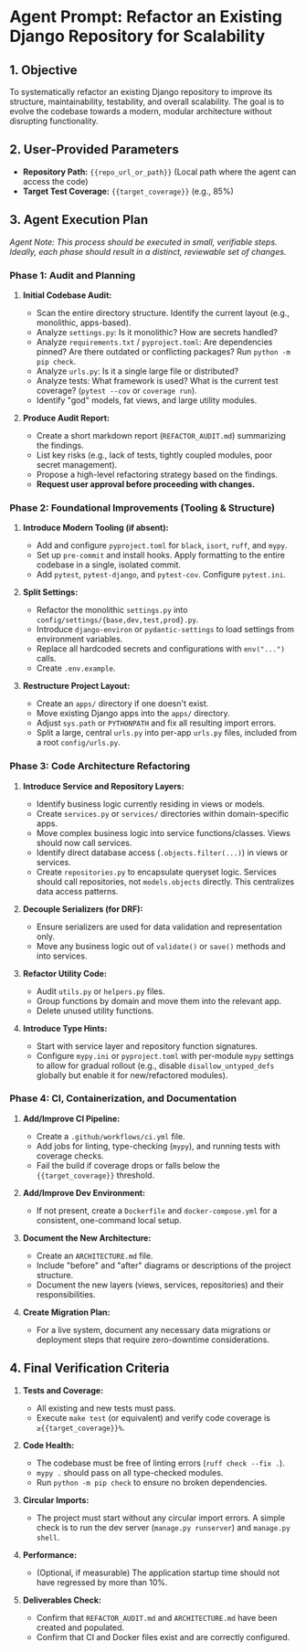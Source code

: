 # Agent Prompt: Refactor an Existing Django Repository for Scalability

## 1. Objective

To systematically refactor an existing Django repository to improve its structure, maintainability, testability, and overall scalability. The goal is to evolve the codebase towards a modern, modular architecture without disrupting functionality.

## 2. User-Provided Parameters

-   **Repository Path:** `{{repo_url_or_path}}` (Local path where the agent can access the code)
-   **Target Test Coverage:** `{{target_coverage}}` (e.g., 85%)

## 3. Agent Execution Plan

*Agent Note: This process should be executed in small, verifiable steps. Ideally, each phase should result in a distinct, reviewable set of changes.*

### Phase 1: Audit and Planning

1.  **Initial Codebase Audit:**
    -   Scan the entire directory structure. Identify the current layout (e.g., monolithic, apps-based).
    -   Analyze `settings.py`: Is it monolithic? How are secrets handled?
    -   Analyze `requirements.txt` / `pyproject.toml`: Are dependencies pinned? Are there outdated or conflicting packages? Run `python -m pip check`.
    -   Analyze `urls.py`: Is it a single large file or distributed?
    -   Analyze tests: What framework is used? What is the current test coverage? (`pytest --cov` or `coverage run`).
    -   Identify "god" models, fat views, and large utility modules.

2.  **Produce Audit Report:**
    -   Create a short markdown report (`REFACTOR_AUDIT.md`) summarizing the findings.
    -   List key risks (e.g., lack of tests, tightly coupled modules, poor secret management).
    -   Propose a high-level refactoring strategy based on the findings.
    -   **Request user approval before proceeding with changes.**

### Phase 2: Foundational Improvements (Tooling & Structure)

1.  **Introduce Modern Tooling (if absent):**
    -   Add and configure `pyproject.toml` for `black`, `isort`, `ruff`, and `mypy`.
    -   Set up `pre-commit` and install hooks. Apply formatting to the entire codebase in a single, isolated commit.
    -   Add `pytest`, `pytest-django`, and `pytest-cov`. Configure `pytest.ini`.

2.  **Split Settings:**
    -   Refactor the monolithic `settings.py` into `config/settings/{base,dev,test,prod}.py`.
    -   Introduce `django-environ` or `pydantic-settings` to load settings from environment variables.
    -   Replace all hardcoded secrets and configurations with `env("...")` calls.
    -   Create `.env.example`.

3.  **Restructure Project Layout:**
    -   Create an `apps/` directory if one doesn't exist.
    -   Move existing Django apps into the `apps/` directory.
    -   Adjust `sys.path` or `PYTHONPATH` and fix all resulting import errors.
    -   Split a large, central `urls.py` into per-app `urls.py` files, included from a root `config/urls.py`.

### Phase 3: Code Architecture Refactoring

1.  **Introduce Service and Repository Layers:**
    -   Identify business logic currently residing in views or models.
    -   Create `services.py` or `services/` directories within domain-specific apps.
    -   Move complex business logic into service functions/classes. Views should now call services.
    -   Identify direct database access (`.objects.filter(...)`) in views or services.
    -   Create `repositories.py` to encapsulate queryset logic. Services should call repositories, not `models.objects` directly. This centralizes data access patterns.

2.  **Decouple Serializers (for DRF):**
    -   Ensure serializers are used for data validation and representation only.
    -   Move any business logic out of `validate()` or `save()` methods and into services.

3.  **Refactor Utility Code:**
    -   Audit `utils.py` or `helpers.py` files.
    -   Group functions by domain and move them into the relevant app.
    -   Delete unused utility functions.

4.  **Introduce Type Hints:**
    -   Start with service layer and repository function signatures.
    -   Configure `mypy.ini` or `pyproject.toml` with per-module `mypy` settings to allow for gradual rollout (e.g., disable `disallow_untyped_defs` globally but enable it for new/refactored modules).

### Phase 4: CI, Containerization, and Documentation

1.  **Add/Improve CI Pipeline:**
    -   Create a `.github/workflows/ci.yml` file.
    -   Add jobs for linting, type-checking (`mypy`), and running tests with coverage checks.
    -   Fail the build if coverage drops or falls below the `{{target_coverage}}` threshold.

2.  **Add/Improve Dev Environment:**
    -   If not present, create a `Dockerfile` and `docker-compose.yml` for a consistent, one-command local setup.

3.  **Document the New Architecture:**
    -   Create an `ARCHITECTURE.md` file.
    -   Include "before" and "after" diagrams or descriptions of the project structure.
    -   Document the new layers (views, services, repositories) and their responsibilities.

4.  **Create Migration Plan:**
    -   For a live system, document any necessary data migrations or deployment steps that require zero-downtime considerations.

## 4. Final Verification Criteria

1.  **Tests and Coverage:**
    -   All existing and new tests must pass.
    -   Execute `make test` (or equivalent) and verify code coverage is `≥{{target_coverage}}%`.

2.  **Code Health:**
    -   The codebase must be free of linting errors (`ruff check --fix .`).
    -   `mypy .` should pass on all type-checked modules.
    -   Run `python -m pip check` to ensure no broken dependencies.

3.  **Circular Imports:**
    -   The project must start without any circular import errors. A simple check is to run the dev server (`manage.py runserver`) and `manage.py shell`.

4.  **Performance:**
    -   (Optional, if measurable) The application startup time should not have regressed by more than 10%.

5.  **Deliverables Check:**
    -   Confirm that `REFACTOR_AUDIT.md` and `ARCHITECTURE.md` have been created and populated.
    -   Confirm that CI and Docker files exist and are correctly configured.
